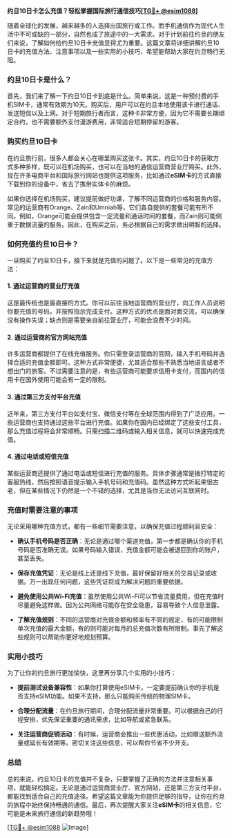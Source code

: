 **约旦10日卡怎么充值？轻松掌握国际旅行通信技巧[[TG💪+ @esim1088](https://t.me/s/esim1088)]**

随着全球化的发展，越来越多的人选择出国旅行或工作。而手机通信作为现代人生活中不可或缺的一部分，自然也成了旅途中的一大需求。对于计划前往约旦的朋友们来说，了解如何给约旦10日卡充值显得尤为重要。这篇文章将详细讲解约旦10日卡的充值方法、注意事项以及一些实用的小技巧，希望能帮助大家在约旦畅行无阻。

### 约旦10日卡是什么？

首先，我们来了解一下约旦10日卡到底是什么。简单来说，这是一种预付费的手机SIM卡，通常有效期为10天。购买后，用户可以在约旦本地使用该卡进行通话、发送短信以及上网。对于短期旅行者而言，这种卡非常方便，因为它不需要长期绑定合约，也不需要额外支付漫游费用，非常适合短期停留的游客。

### 购买约旦10日卡

在约旦旅行前，很多人都会关心在哪里购买这张卡。其实，约旦10日卡的获取方式多种多样，既可以在机场购买，也可以在当地的通信运营商营业厅购买。此外，现在许多电商平台和国际旅行网站也提供这项服务，比如通过**eSIM卡**的方式直接下载到你的设备中，省去了携带实体卡的麻烦。

如果你选择在机场购买，建议提前做好功课，了解不同运营商的价格和服务内容。常见的运营商有Orange、Zain和Umniah等，它们各自提供的套餐可能有所不同。例如，Orange可能会提供包含一定流量和通话时间的套餐，而Zain则可能侧重于数据流量的服务。因此，在购买之前，务必根据自己的需求做出明智的选择。

### 如何充值约旦10日卡？

一旦购买了约旦10日卡，接下来就是充值的问题了。以下是一些常见的充值方法：

#### 1. **通过运营商的营业厅充值**
这是最传统也是最直接的方式。你可以前往当地运营商的营业厅，向工作人员说明你要充值的号码，并按照指示完成支付。这种方式的优点是面对面交流，可以确保没有操作失误；缺点则是需要亲自前往营业厅，可能会浪费不少时间。

#### 2. **通过运营商的官方网站充值**
许多运营商都提供了在线充值服务。你只需登录运营商的官网，输入手机号码并选择合适的充值金额即可。这种方式非常便捷，尤其适合那些不熟悉当地语言或者不想出门的旅客。不过需要注意的是，有些运营商可能要求信用卡支付，而国内的信用卡在国外使用可能会有一定的限制。

#### 3. **通过第三方支付平台充值**
近年来，第三方支付平台如支付宝、微信支付等在全球范围内得到了广泛应用。一些运营商也支持通过这些平台进行充值。如果你在国内已经绑定了这些支付工具，那么充值过程将会非常顺畅。只需扫描二维码或输入相关信息，就可以快速完成充值。

#### 4. **通过电话或短信充值**
某些运营商还提供了通过电话或短信进行充值的服务。具体步骤通常是拨打特定的客服热线，然后按照语音提示输入手机号码和充值码。虽然这种方式听起来很古老，但在某些情况下仍然是一个不错的选择，尤其是当你无法访问互联网时。

### 充值时需要注意的事项

无论采用哪种充值方式，都有一些细节需要注意，以确保充值过程顺利且安全：

- **确认手机号码是否正确**：无论是通过哪个渠道充值，第一步都是确认你的手机号码是否准确无误。如果号码输入错误，充值金额可能会被退回到你的账户，甚至丢失。
  
- **保存充值凭证**：无论是线上还是线下充值，最好保留好相关的交易记录或收据。万一出现任何问题，这些凭证将成为解决问题的重要依据。

- **避免使用公共Wi-Fi充值**：虽然使用公共Wi-Fi可以节省流量费用，但在充值时尽量避免这样做。因为公共网络可能存在安全隐患，容易导致个人信息泄露。

- **了解充值规则**：不同的运营商对充值金额和频率有不同的规定，有的可能限制单次充值的最大金额，有的则可能对每月的总充值次数有所限制。事先了解这些规则可以帮助你更好地规划预算。

### 实用小技巧

为了让你的约旦旅行更加愉快，这里再分享几个实用的小技巧：

- **提前测试设备兼容性**：如果你打算使用eSIM卡，一定要提前确认你的手机是否支持eSIM功能。如果不支持，那么只能购买传统的物理SIM卡。

- **合理分配流量**：在约旦旅行期间，合理分配流量非常重要。可以根据自己的行程安排，优先保证重要的通讯需求，比如导航或紧急联系。

- **关注运营商促销活动**：有时候，运营商会推出一些优惠活动，比如赠送额外流量或延长有效期等。密切关注这些信息，可以帮你节省不少开支。

### 总结

总的来说，约旦10日卡的充值并不复杂，只要掌握了正确的方法并注意相关事项，就能轻松搞定。无论是通过运营商营业厅、官方网站，还是第三方支付平台，都能找到适合自己的充值途径。希望这篇文章能为你提供足够的指导，让你在约旦的旅程中始终保持畅通的通信。最后，再次提醒大家关注**eSIM卡**的相关信息，它可能是未来旅行通信的新趋势哦！

[[TG💪+ @esim1088](https://t.me/s/esim1088) ![Image](https://i.postimg.cc/4NQfJmqS/Snipaste-2025-05-13-00-14-12.png)]